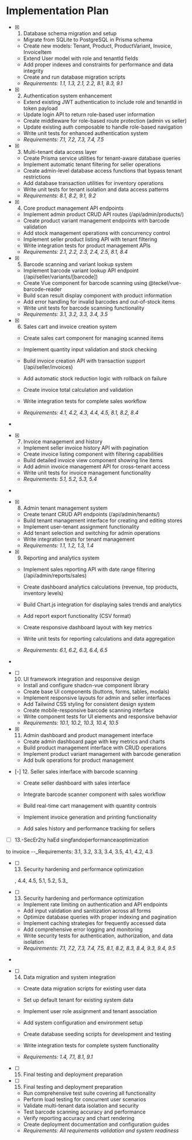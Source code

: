 # Implementation Plan

- [x] 1. Database schema migration and setup
  - Migrate from SQLite to PostgreSQL in Prisma schema
  - Create new models: Tenant, Product, ProductVariant, Invoice, InvoiceItem
  - Extend User model with role and tenantId fields
  - Add proper indexes and constraints for performance and data integrity
  - Create and run database migration scripts
  - _Requirements: 1.1, 1.3, 2.1, 2.2, 8.1, 8.3, 9.1_

- [x] 2. Authentication system enhancement
  - Extend existing JWT authentication to include role and tenantId in token payload
  - Update login API to return role-based user information
  - Create middleware for role-based route protection (admin vs seller)
  - Update existing auth composable to handle role-based navigation
  - Write unit tests for enhanced authentication system
  - _Requirements: 7.1, 7.2, 7.3, 7.4, 7.5_

- [x] 3. Multi-tenant data access layer
  - Create Prisma service utilities for tenant-aware database queries
  - Implement automatic tenant filtering for seller operations
  - Create admin-level database access functions that bypass tenant restrictions
  - Add database transaction utilities for inventory operations
  - Write unit tests for tenant isolation and data access patterns
  - _Requirements: 8.1, 8.2, 9.1, 9.2_

- [x] 4. Core product management API endpoints
  - Implement admin product CRUD API routes (/api/admin/products/)
  - Create product variant management endpoints with barcode validation
  - Add stock management operations with concurrency control
  - Implement seller product listing API with tenant filtering
  - Write integration tests for product management APIs
  - _Requirements: 2.1, 2.2, 2.3, 2.4, 2.5, 8.1, 8.4_

- [x] 5. Barcode scanning and variant lookup system
  - Implement barcode variant lookup API endpoint (/api/seller/variants/[barcode])
  - Create Vue component for barcode scanning using @teckel/vue-barcode-reader
  - Build scan result display component with product information
  - Add error handling for invalid barcodes and out-of-stock items
  - Write unit tests for barcode scanning functionality
  - _Requirements: 3.1, 3.2, 3.3, 3.4, 3.5_

- [x] 6. Sales cart and invoice creation system
  - Create sales cart component for managing scanned items

  - Implement quantity input validation and stock checking
  - Build invoice creation API with transaction support (/api/seller/invoices)
  - Add automatic stock reduction logic with rollback on failure
  - Create invoice total calculation and validation
  - Write integration tests for complete sales workflow
  - _Requirements: 4.1, 4.2, 4.3, 4.4, 4.5, 8.1, 8.2, 8.4_

-

- [x] 7. Invoice management and history
  - Implement seller invoice history API with pagination
  - Create invoice listing component with filtering capabilities
  - Build detailed invoice view component showing line items
  - Add admin invoice management API for cross-tenant access
  - Write unit tests for invoice management functionality
  - _Requirements: 5.1, 5.2, 5.3, 5.4_

-

- [x] 8. Admin tenant management system
  - Create tenant CRUD API endpoints (/api/admin/tenants/)
  - Build tenant management interface for creating and editing stores
  - Implement user-tenant assignment functionality
  - Add tenant selection and switching for admin operations
  - Write integration tests for tenant management
  - _Requirements: 1.1, 1.2, 1.3, 1.4_

- [x] 9. Reporting and analytics system
  - Implement sales reporting API with date range filtering (/api/admin/reports/sales)
  - Create dashboard analytics calculations (revenue, top products, inventory levels)
  - Build Chart.js integration for displaying sales trends and analytics
  - Add report export functionality (CSV format)
  - Create responsive dashboard layout with key metrics

  - Write unit tests for reporting calculations and data aggregation
  - _Requirements: 6.1, 6.2, 6.3, 6.4, 6.5_

-

- [ ] 10. UI framework integration and responsive design


  - Install and configure shadcn-vue component library
  - Create base UI components (buttons, forms, tables, modals)
  - Implement responsive layouts for admin and seller interfaces
  - Add Tailwind CSS styling for consistent design system
  - Create mobile-responsive barcode scanning interface
  - Write component tests for UI elements and responsive behavior
  - _Requirements: 10.1, 10.2, 10.3, 10.4, 10.5_

- [x] 11. Admin dashboard and product management interface









  - Create admin dashboard page with key metrics and charts
  - Build product management interface with CRUD operations
  - Implement product variant management with barcode generation
  - Add bulk operations for product management



- [-] 12. Seller sales interface with barcode scanning


  - Create seller dashboard with sales interface
  - Integrate barcode scanner component with sales workflow

  - Build real-time cart management with quantity controls

  - Implement invoice generation and printing functionality
  - Add sales history and performance tracking for sellers
- [ ] 13.-SecEr2ty haEd singfandoperformanceaoptimization


to invoice
    --_Requirements: 3.1, 3.2, 3.3, 3.4, 3.5, 4.1, 4.2, 4.3
- [ ] 13. Security hardening and performance optimization

    , 4.4, 4.5, 5.1, 5.2, 5.3_

- [ ] 13. Security hardening and performance optimization


  - Implement rate limiting on authentication and API endpoints
  - Add input validation and sanitization across all forms
  - Optimize database queries with proper indexing and pagination
  - Implement caching strategies for frequently accessed data
  - Add comprehensive error logging and monitoring
  - Write security tests for authentication, authorization, and data isolation
  - _Requirements: 7.1, 7.2, 7.3, 7.4, 7.5, 8.1, 8.2, 8.3, 8.4, 9.3, 9.4, 9.5_

-

- [ ] 14. Data migration and system integration
  - Create data migration scripts for existing user data
  - Set up default tenant for existing system data

  - Implement user role assignment and tenant association
  - Add system configuration and environment setup
  - Create database seeding scripts for development and testing
  - Write integration tests for complete system functionality
  - _Requirements: 1.4, 7.1, 8.1, 9.1_

- [ ] 15. Final testing and deployment preparation

- [ ] 15. Final testing and deployment preparation
  - Run comprehensive test suite covering all functionality
  - Perform load testing for concurrent user scenarios
  - Validate multi-tenant data isolation and security
  - Test barcode scanning accuracy and performance
  - Verify reporting accuracy and chart rendering
  - Create deployment documentation and configuration guides
  - _Requirements: All requirements validation and system readiness_
